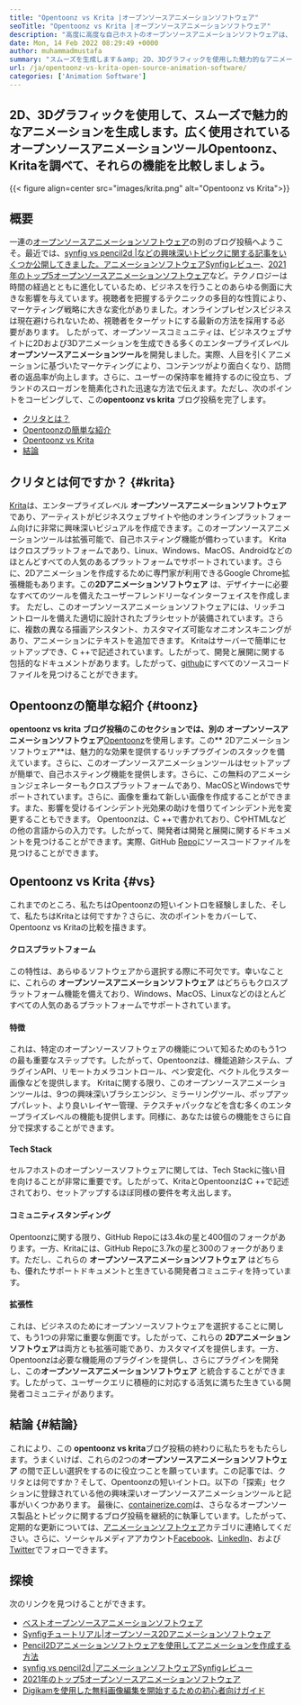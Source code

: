 ```yaml
---
title: "Opentoonz vs Krita |オープンソースアニメーションソフトウェア" 
seoTitle: "Opentoonz vs Krita |オープンソースアニメーションソフトウェア" 
description: "高度に高度な自己ホストのオープンソースアニメーションソフトウェアは、リッチな2Dおよび3Dアニメーションを生成します。このブログ投稿は、Opentoonz vs Kritaの比較に関するものです。" 
date: Mon, 14 Feb 2022 08:29:49 +0000
author: muhammadmustafa
summary: "スムーズを生成します＆amp; 2D、3Dグラフィックを使用した魅力的なアニメーション。広く使用されているオープンソースアニメーションツールOpentoonz、Kritaを探索し、それらの機能を比較しましょう。" 
url: /ja/opentoonz-vs-krita-open-source-animation-software/
categories: ['Animation Software']
---
```


## 2D、3Dグラフィックを使用して、スムーズで魅力的なアニメーションを生成します。広く使用されているオープンソースアニメーションツールOpentoonz、Kritaを調べて、それらの機能を比較しましょう。

{{< figure align=center src="images/krita.png" alt="Opentoonz vs Krita">}}


## 概要
一連の[オープンソースアニメーションソフトウェア][1]の別のブログ投稿へようこそ。最近では、[synfig vs pencil2d |などの興味深いトピックに関する記事をいくつか公開してきました。アニメーションソフトウェアSynfigレビュー][2]、[2021年のトップ5オープンソースアニメーションソフトウェア][3]など。テクノロジーは時間の経過とともに進化しているため、ビジネスを行うことのあらゆる側面に大きな影響を与えています。視聴者を把握するテクニックの多目的な性質により、マーケティング戦略に大きな変化がありました。オンラインプレゼンスビジネスは現在避けられないため、視聴者をターゲットにする最新の方法を採用する必要があります。
したがって、オープンソースコミュニティは、ビジネスウェブサイトに2Dおよび3Dアニメーションを生成できる多くのエンタープライズレベル **オープンソースアニメーションツール**を開発しました。実際、人目を引くアニメーションに基づいたマーケティングにより、コンテンツがより面白くなり、訪問者の返品率が向上します。さらに、ユーザーの保持率を維持するのに役立ち、ブランドのスローガンを簡素化された迅速な方法で伝えます。ただし、次のポイントをコービングして、この**opentoonz vs krita** ブログ投稿を完了します。
  * [クリタとは？][4]
  * [Opentoonzの簡単な紹介][5]
  * [Opentoonz vs Krita][6]
  * [結論][7]

## クリタとは何ですか？ {#krita}

[Krita][8]は、エンタープライズレベル **オープンソースアニメーションソフトウェア**であり、アーティストがビジネスウェブサイトや他のオンラインプラットフォーム向けに非常に興味深いビジュアルを作成できます。このオープンソースアニメーションツールは拡張可能で、自己ホスティング機能が備わっています。 Kritaはクロスプラットフォームであり、Linux、Windows、MacOS、Androidなどのほとんどすべての人気のあるプラットフォームでサポートされています。さらに、2Dアニメーションを作成するために専門家が利用できるGoogle Chrome拡張機能もあります。この**2Dアニメーションソフトウェア** は、デザイナーに必要なすべてのツールを備えたユーザーフレンドリーなインターフェイスを作成します。
ただし、このオープンソースアニメーションソフトウェアには、リッチコントロールを備えた適切に設計されたブラシセットが装備されています。さらに、複数の異なる描画アシスタント、カスタマイズ可能なオニオンスキニングがあり、アニメーションにテキストを追加できます。 Kritaはサーバーで簡単にセットアップでき、C ++で記述されています。したがって、開発と展開に関する包括的なドキュメントがあります。したがって、[github][9]にすべてのソースコードファイルを見つけることができます。

## Opentoonzの簡単な紹介 {#toonz}

**opentoonz vs krita **ブログ投稿のこのセクションでは、別の** オープンソースアニメーションソフトウェア**[Opentoonz][10]を使用します。この** 2Dアニメーションソフトウェア**は、魅力的な効果を提供するリッチプラグインのスタックを備えています。さらに、このオープンソースアニメーションツールはセットアップが簡単で、自己ホスティング機能を提供します。さらに、この無料のアニメーションジェネレーターもクロスプラットフォームであり、MacOSとWindowsでサポートされています。さらに、画像を重ねて新しい画像を作成することができます。また、影響を受けるインシデント光効果の助けを借りてインシデント光を変更することもできます。
Opentoonzは、C ++で書かれており、CやHTMLなどの他の言語からの入力です。したがって、開発者は開発と展開に関するドキュメントを見つけることができます。実際、GitHub [Repo][11]にソースコードファイルを見つけることができます。

## Opentoonz vs Krita {#vs}

これまでのところ、私たちはOpentoonzの短いイントロを経験しました、そして、私たちはKritaとは何ですか？さらに、次のポイントをカバーして、Opentoonz vs Kritaの比較を描きます。

#### クロスプラットフォーム
この特性は、あらゆるソフトウェアから選択する際に不可欠です。幸いなことに、これらの **オープンソースアニメーションソフトウェア** はどちらもクロスプラットフォーム機能を備えており、Windows、MacOS、Linuxなどのほとんどすべての人気のあるプラットフォームでサポートされています。

#### 特徴
これは、特定のオープンソースソフトウェアの機能について知るためのもう1つの最も重要なステップです。したがって、Opentoonzは、機能追跡システム、プラグインAPI、リモートカメラコントロール、ペン安定化、ベクトル化ラスター画像などを提供します。 Kritaに関する限り、このオープンソースアニメーションツールは、9つの興味深いブラシエンジン、ミラーリングツール、ポップアップパレット、より良いレイヤー管理、テクスチャパックなどを含む多くのエンタープライズレベルの機能も提供します。同様に、あなたは彼らの機能をさらに自分で探求することができます。

#### Tech Stack
セルフホストのオープンソースソフトウェアに関しては、Tech Stackに強い目を向けることが非常に重要です。したがって、KritaとOpentoonzはC ++で記述されており、セットアップするほぼ同様の要件を考え出します。

#### コミュニティスタンディング
Opentoonzに関する限り、GitHub Repoには3.4kの星と400個のフォークがあります。一方、Kritaには、GitHub Repoに3.7kの星と300のフォークがあります。ただし、これらの **オープンソースアニメーションソフトウェア** はどちらも、優れたサポートドキュメントと生きている開発者コミュニティを持っています。

#### 拡張性
これは、ビジネスのためにオープンソースソフトウェアを選択することに関して、もう1つの非常に重要な側面です。したがって、これらの **2Dアニメーションソフトウェア**は両方とも拡張可能であり、カスタマイズを提供します。一方、Opentoonzは必要な機能用のプラグインを提供し、さらにプラグインを開発し、この**オープンソースアニメーションソフトウェア** と統合することができます。したがって、ユーザークエリに積極的に対応する活気に満ちた生きている開発者コミュニティがあります。

## 結論 {#結論}

これにより、この **opentoonz vs krita**ブログ投稿の終わりに私たちをもたらします。うまくいけば、これらの2つの**オープンソースアニメーションソフトウェア** の間で正しい選択をするのに役立つことを願っています。この記事では、クリタとは何ですか？そして、Opentoonzの短いイントロ。以下の「探索」セクションに登録されている他の興味深いオープンソースアニメーションツールと記事がいくつかあります。
最後に、[containerize.com][12]は、さらなるオープンソース製品とトピックに関するブログ投稿を継続的に執筆しています。したがって、定期的な更新については、[アニメーションソフトウェア][13]カテゴリに連絡してください。さらに、ソーシャルメディアアカウント[Facebook][14]、[LinkedIn][15]、および[Twitter][16]でフォローできます。

## 探検
次のリンクを見つけることができます。
  * [ベストオープンソースアニメーションソフトウェア][13]
  * [Synfigチュートリアル|オープンソース2Dアニメーションソフトウェア][17]
  * [Pencil2Dアニメーションソフトウェアを使用してアニメーションを作成する方法][18]
  * [synfig vs pencil2d |アニメーションソフトウェアSynfigレビュー][2]
  * [2021年のトップ5オープンソースアニメーションソフトウェア][3]
  * [Digikamを使用した無料画像編集を開始するための初心者向けガイド][19]



[1]: https://blog.containerize.com/category/animation-software/
[2]: https://blog.containerize.com/animation-software/synfig-vs-pencil2d-animation-software-synfig-review/
[3]: https://blog.containerize.com/animation-software/top-5-open-source-animation-software-in-2021/
[4]: #krita
[5]: #toonz
[6]: #vs
[7]: #Conclusion
[8]: https://products.containerize.com/animation-software/krita/
[9]: https://github.com/KDE/krita
[10]: https://products.containerize.com/animation-software/opentoonz/
[11]: https://github.com/opentoonz/opentoonz
[12]: https://www.containerize.com/
[13]: https://products.containerize.com/animation-software/
[14]: https://web.facebook.com/containerize
[15]: https://www.linkedin.com/company/containerize/
[16]: https://twitter.com/containerize_co
[17]: https://blog.containerize.com/animation-software/synfig-tutorial-an-open-source-2d-animation-software/
[18]: https://blog.containerize.com/animation-software/how-to-create-animations-with-pencil2d-animation-software/
[19]: https://blog.containerize.com/animation-software/beginners-guide-to-start-free-image-editing-using-digikam/
